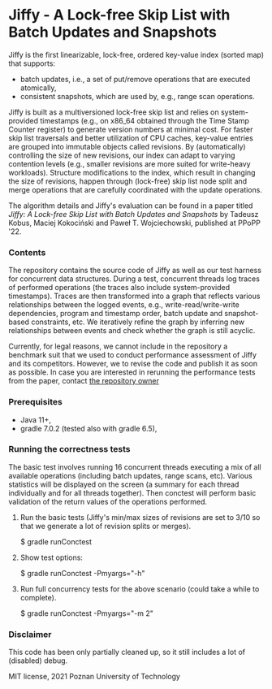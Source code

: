 # Jiffy - A Lock-free Skip List with Batch Updates and Snapshots

Jiffy is the first linearizable, lock-free, ordered key-value index (sorted map)
that supports:
- batch updates, i.e., a set of put/remove operations that are executed
  atomically,
- consistent snapshots, which are used by, e.g., range scan operations.

Jiffy is built as a multiversioned lock-free skip list and relies on
system-provided timestamps (e.g., on x86_64 obtained through the Time Stamp
Counter register) to generate version numbers at minimal cost. For faster skip
list traversals and better utilization of CPU caches, key-value entries are
grouped into immutable objects called revisions. By (automatically)
controlling the size of new revisions, our index can adapt to varying
contention levels (e.g., smaller revisions are more suited for write-heavy
workloads). Structure modifications to the index, which result in changing
the size of revisions, happen through (lock-free) skip list node split and
merge operations that are carefully coordinated with the update operations.

The algorithm details and Jiffy's evaluation can be found in a paper titled
*Jiffy: A Lock-free Skip List with Batch Updates and Snapshots* by Tadeusz
Kobus, Maciej Kokociński and Paweł T. Wojciechowski, published at PPoPP '22.

### Contents

The repository contains the source code of Jiffy as well as our test harness
for concurrent data structures. During a test, concurrent threads log traces of
performed operations (the traces also include system-provided timestamps).
Traces are then transformed into a graph that reflects various relationships
between the logged events, e.g., write-read/write-write dependencies, program
and timestamp order, batch update and snapshot-based constraints, etc. We
iteratively refine the graph by inferring new relationships between events and
check whether the graph is still acyclic.

Currently, for legal reasons, we cannot include in the repository a benchmark
suit that we used to conduct performance assessment of Jiffy and its
competitors. However, we to revise the code and publish it as soon as possible.
In case you are interested in rerunning the performance tests from the paper,
contact [the repository owner](http://www.cs.put.poznan.pl/tkobus/contact/contact.html)

### Prerequisites

- Java 11+,
- gradle 7.0.2 (tested also with gradle 6.5),


### Running the correctness tests

The basic test involves running 16 concurrent threads executing a mix of all
available operations (including batch updates, range scans, etc). Various
statistics will be displayed on the screen (a summary for each thread
individually and for all threads together). Then conctest will perform
basic validation of the return values of the operations performed.


1. Run the basic tests (Jiffy's min/max sizes of revisions are set
   to 3/10 so that we generate a lot of revision splits or merges).

   $ gradle runConctest

2. Show test options:

   $ gradle runConctest -Pmyargs="-h"

3. Run full concurrency tests for the above scenario (could take a while
   to complete).

   $ gradle runConctest -Pmyargs="-m 2"

### Disclaimer

This code has been only partially cleaned up, so it still includes a lot of
(disabled) debug.


MIT license, 2021 Poznan University of Technology

